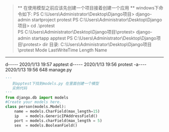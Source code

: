 > ** 在使用模型之前应该先创建一个项目接着创建一个应用 **
>windows下命令如下:
PS C:\Users\Administrator\Desktop\Django项目> django-admin startproject protest
PS C:\Users\Administrator\Desktop\Django项目> cd .\protest\
PS C:\Users\Administrator\Desktop\Django项目\protest> django-admin startapp apptest
PS C:\Users\Administrator\Desktop\Django项目\protest> dir
    目录: C:\Users\Administrator\Desktop\Django项目\protest
Mode                LastWriteTime         Length Name
----                -------------         ------ ----
d-----        2020/1/13     19:57                apptest
d-----        2020/1/13     19:56                protest
-a----        2020/1/13     19:56            648 manage.py
```python
'''
   到apptest下找到models.py 在里面创建一个模型
   实例代码
'''
from django.db import models
#Create your models here.
class person(models.Model):
	name = models.CharField(max_length=15)
	ip   = models.GenericIPAddressField()
	port = models.charField(max_length = 5)
	sex  = models.BooleanField()
```